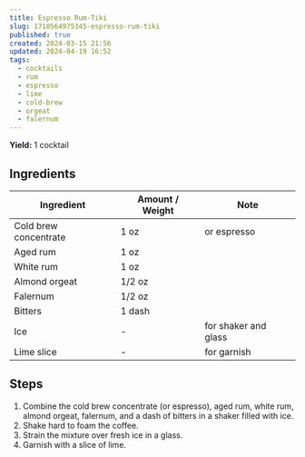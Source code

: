 ```yaml
---
title: Espresso Rum-Tiki
slug: 1710564975345-espresso-rum-tiki
published: true
created: 2024-03-15 21:56
updated: 2024-04-19 16:52
tags:
  - cocktails
  - rum
  - espresso
  - lime
  - cold-brew
  - orgeat
  - falernum
---
```


**Yield:** 1 cocktail

## Ingredients

| Ingredient            | Amount / Weight | Note                 |
| --------------------- | --------------- | -------------------- |
| Cold brew concentrate | 1 oz            | or espresso          |
| Aged rum              | 1 oz            |                      |
| White rum             | 1 oz            |                      |
| Almond orgeat         | 1/2 oz          |                      |
| Falernum              | 1/2 oz          |                      |
| Bitters               | 1 dash          |                      |
| Ice                   | -               | for shaker and glass |
| Lime slice            | -               | for garnish          |

## Steps

1. Combine the cold brew concentrate (or espresso), aged rum, white rum, almond orgeat, falernum, and a dash of bitters in a shaker filled with ice.
2. Shake hard to foam the coffee.
3. Strain the mixture over fresh ice in a glass.
4. Garnish with a slice of lime.
